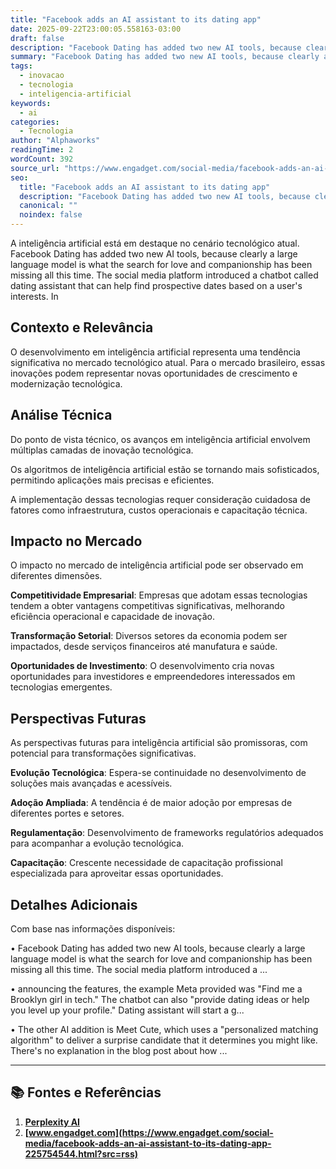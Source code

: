 ```yaml
---
title: "Facebook adds an AI assistant to its dating app"
date: 2025-09-22T23:00:05.558163-03:00
draft: false
description: "Facebook Dating has added two new AI tools, because clearly a large language model is what the search for love and companionship has been missing all this ti..."
summary: "Facebook Dating has added two new AI tools, because clearly a large language model is what the search for love and companionship has been missing all this ti..."
tags:
  - inovacao
  - tecnologia
  - inteligencia-artificial
keywords:
  - ai
categories:
  - Tecnologia
author: "Alphaworks"
readingTime: 2
wordCount: 392
source_url: "https://www.engadget.com/social-media/facebook-adds-an-ai-assistant-to-its-dating-app-225754544.html?src=rss"
seo:
  title: "Facebook adds an AI assistant to its dating app"
  description: "Facebook Dating has added two new AI tools, because clearly a large language model is what the search for love and companionship has been missing all this ti..."
  canonical: ""
  noindex: false
---
```


A inteligência artificial está em destaque no cenário tecnológico atual. Facebook Dating has added two new AI tools, because clearly a large language model is what the search for love and companionship has been missing all this time. The social media platform introduced a chatbot called dating assistant that can help find prospective dates based on a user's interests. In

## Contexto e Relevância

O desenvolvimento em inteligência artificial representa uma tendência significativa no mercado tecnológico atual. Para o mercado brasileiro, essas inovações podem representar novas oportunidades de crescimento e modernização tecnológica.
## Análise Técnica

Do ponto de vista técnico, os avanços em inteligência artificial envolvem múltiplas camadas de inovação tecnológica.

Os algoritmos de inteligência artificial estão se tornando mais sofisticados, permitindo aplicações mais precisas e eficientes. 

A implementação dessas tecnologias requer consideração cuidadosa de fatores como infraestrutura, custos operacionais e capacitação técnica.
## Impacto no Mercado

O impacto no mercado de inteligência artificial pode ser observado em diferentes dimensões.

**Competitividade Empresarial**: Empresas que adotam essas tecnologias tendem a obter vantagens competitivas significativas, melhorando eficiência operacional e capacidade de inovação.

**Transformação Setorial**: Diversos setores da economia podem ser impactados, desde serviços financeiros até manufatura e saúde.

**Oportunidades de Investimento**: O desenvolvimento cria novas oportunidades para investidores e empreendedores interessados em tecnologias emergentes.


## Perspectivas Futuras

As perspectivas futuras para inteligência artificial são promissoras, com potencial para transformações significativas.

**Evolução Tecnológica**: Espera-se continuidade no desenvolvimento de soluções mais avançadas e acessíveis.

**Adoção Ampliada**: A tendência é de maior adoção por empresas de diferentes portes e setores.

**Regulamentação**: Desenvolvimento de frameworks regulatórios adequados para acompanhar a evolução tecnológica.

**Capacitação**: Crescente necessidade de capacitação profissional especializada para aproveitar essas oportunidades.
## Detalhes Adicionais

Com base nas informações disponíveis:

• Facebook Dating has added two new AI tools, because clearly a large language model is what the search for love and companionship has been missing all this time. The social media platform introduced a ...

• announcing the features, the example Meta provided was "Find me a Brooklyn girl in tech." The chatbot can also "provide dating ideas or help you level up your profile." Dating assistant will start a g...

• The other AI addition is Meet Cute, which uses a "personalized matching algorithm" to deliver a surprise candidate that it determines you might like. There's no explanation in the blog post about how ...



---

## 📚 Fontes e Referências

1. **[Perplexity AI](https://www.perplexity.ai/)**
2. **[www.engadget.com](https://www.engadget.com/social-media/facebook-adds-an-ai-assistant-to-its-dating-app-225754544.html?src=rss)**
